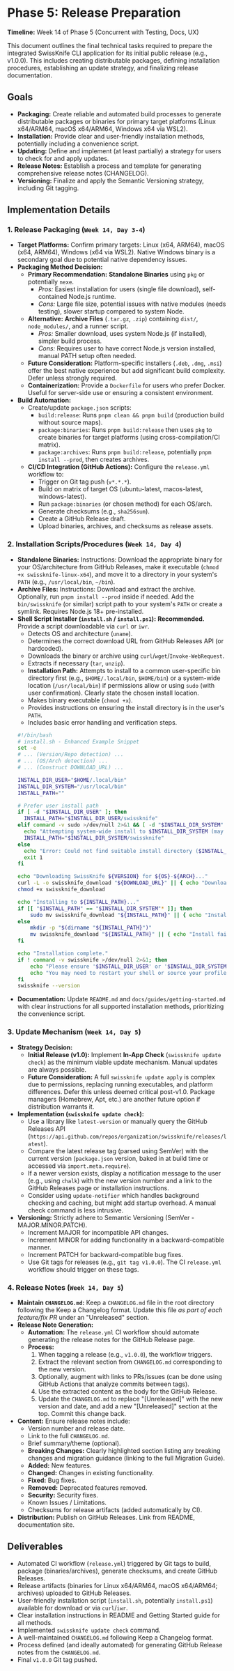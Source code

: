 # Phase 5: Release Preparation

**Timeline:** Week 14 of Phase 5 (Concurrent with Testing, Docs, UX)

This document outlines the final technical tasks required to prepare the integrated SwissKnife CLI application for its initial public release (e.g., v1.0.0). This includes creating distributable packages, defining installation procedures, establishing an update strategy, and finalizing release documentation.

## Goals

-   **Packaging:** Create reliable and automated build processes to generate distributable packages or binaries for primary target platforms (Linux x64/ARM64, macOS x64/ARM64, Windows x64 via WSL2).
-   **Installation:** Provide clear and user-friendly installation methods, potentially including a convenience script.
-   **Updating:** Define and implement (at least partially) a strategy for users to check for and apply updates.
-   **Release Notes:** Establish a process and template for generating comprehensive release notes (CHANGELOG).
-   **Versioning:** Finalize and apply the Semantic Versioning strategy, including Git tagging.

## Implementation Details

### 1. Release Packaging (`Week 14, Day 3-4`)

-   **Target Platforms:** Confirm primary targets: Linux (x64, ARM64), macOS (x64, ARM64), Windows (x64 via WSL2). Native Windows binary is a secondary goal due to potential native dependency issues.
-   **Packaging Method Decision:**
    -   **Primary Recommendation:** **Standalone Binaries** using `pkg` or potentially `nexe`.
        -   *Pros:* Easiest installation for users (single file download), self-contained Node.js runtime.
        -   *Cons:* Large file size, potential issues with native modules (needs testing), slower startup compared to system Node.
    -   **Alternative:** **Archive Files** (`.tar.gz`, `.zip`) containing `dist/`, `node_modules/`, and a runner script.
        -   *Pros:* Smaller download, uses system Node.js (if installed), simpler build process.
        -   *Cons:* Requires user to have correct Node.js version installed, manual PATH setup often needed.
    -   **Future Consideration:** Platform-specific installers (`.deb`, `.dmg`, `.msi`) offer the best native experience but add significant build complexity. Defer unless strongly required.
    -   **Containerization:** Provide a `Dockerfile` for users who prefer Docker. Useful for server-side use or ensuring a consistent environment.
-   **Build Automation:**
    -   Create/update `package.json` scripts:
        -   `build:release`: Runs `pnpm clean && pnpm build` (production build without source maps).
        -   `package:binaries`: Runs `pnpm build:release` then uses `pkg` to create binaries for target platforms (using cross-compilation/CI matrix).
        -   `package:archives`: Runs `pnpm build:release`, potentially `pnpm install --prod`, then creates archives.
    -   **CI/CD Integration (GitHub Actions):** Configure the `release.yml` workflow to:
        -   Trigger on Git tag push (`v*.*.*`).
        -   Build on matrix of target OS (ubuntu-latest, macos-latest, windows-latest).
        -   Run `package:binaries` (or chosen method) for each OS/arch.
        -   Generate checksums (e.g., `sha256sum`).
        -   Create a GitHub Release draft.
        -   Upload binaries, archives, and checksums as release assets.

### 2. Installation Scripts/Procedures (`Week 14, Day 4`)

-   **Standalone Binaries:** Instructions: Download the appropriate binary for your OS/architecture from GitHub Releases, make it executable (`chmod +x swissknife-linux-x64`), and move it to a directory in your system's `PATH` (e.g., `/usr/local/bin`, `~/bin`).
-   **Archive Files:** Instructions: Download and extract the archive. Optionally, run `pnpm install --prod` inside if needed. Add the `bin/swissknife` (or similar) script path to your system's `PATH` or create a symlink. Requires Node.js 18+ pre-installed.
-   **Shell Script Installer (`install.sh` / `install.ps1`):** **Recommended.** Provide a script downloadable via `curl` or `iwr`.
    -   Detects OS and architecture (`uname`).
    -   Determines the correct download URL from GitHub Releases API (or hardcoded).
    -   Downloads the binary or archive using `curl`/`wget`/`Invoke-WebRequest`.
    -   Extracts if necessary (`tar`, `unzip`).
    -   **Installation Path:** Attempts to install to a common user-specific bin directory first (e.g., `$HOME/.local/bin`, `$HOME/bin`) or a system-wide location (`/usr/local/bin`) if permissions allow or using `sudo` (with user confirmation). Clearly state the chosen install location.
    -   Makes binary executable (`chmod +x`).
    -   Provides instructions on ensuring the install directory is in the user's `PATH`.
    -   Includes basic error handling and verification steps.
    ```bash
    #!/bin/bash
    # install.sh - Enhanced Example Snippet
    set -e
    # ... (Version/Repo detection) ...
    # ... (OS/Arch detection) ...
    # ... (Construct DOWNLOAD_URL) ...

    INSTALL_DIR_USER="$HOME/.local/bin"
    INSTALL_DIR_SYSTEM="/usr/local/bin"
    INSTALL_PATH=""

    # Prefer user install path
    if [ -d "$INSTALL_DIR_USER" ]; then
      INSTALL_PATH="$INSTALL_DIR_USER/swissknife"
    elif command -v sudo >/dev/null 2>&1 && [ -d "$INSTALL_DIR_SYSTEM" ]; then
      echo "Attempting system-wide install to $INSTALL_DIR_SYSTEM (may require sudo)."
      INSTALL_PATH="$INSTALL_DIR_SYSTEM/swissknife"
    else
      echo "Error: Could not find suitable install directory ($INSTALL_DIR_USER or $INSTALL_DIR_SYSTEM)."
      exit 1
    fi

    echo "Downloading SwissKnife ${VERSION} for ${OS}-${ARCH}..."
    curl -L -o swissknife_download "${DOWNLOAD_URL}" || { echo "Download failed"; exit 1; }
    chmod +x swissknife_download

    echo "Installing to ${INSTALL_PATH}..."
    if [[ "$INSTALL_PATH" == "$INSTALL_DIR_SYSTEM"* ]]; then
        sudo mv swissknife_download "${INSTALL_PATH}" || { echo "Install failed (sudo mv)"; exit 1; }
    else
        mkdir -p "$(dirname "${INSTALL_PATH}")"
        mv swissknife_download "${INSTALL_PATH}" || { echo "Install failed (mv)"; exit 1; }
    fi

    echo "Installation complete."
    if ! command -v swissknife >/dev/null 2>&1; then
        echo "Please ensure '$INSTALL_DIR_USER' or '$INSTALL_DIR_SYSTEM' is in your PATH environment variable."
        echo "You may need to restart your shell or source your profile file (e.g., ~/.bashrc, ~/.zshrc)."
    fi
    swissknife --version
    ```
-   **Documentation:** Update `README.md` and `docs/guides/getting-started.md` with clear instructions for all supported installation methods, prioritizing the convenience script.

### 3. Update Mechanism (`Week 14, Day 5`)

-   **Strategy Decision:**
    -   **Initial Release (v1.0):** Implement **In-App Check** (`swissknife update check`) as the minimum viable update mechanism. Manual updates are always possible.
    -   **Future Consideration:** A full `swissknife update apply` is complex due to permissions, replacing running executables, and platform differences. Defer this unless deemed critical post-v1.0. Package managers (Homebrew, Apt, etc.) are another future option if distribution warrants it.
-   **Implementation (`swissknife update check`):**
    -   Use a library like `latest-version` or manually query the GitHub Releases API (`https://api.github.com/repos/organization/swissknife/releases/latest`).
    -   Compare the latest release tag (parsed using SemVer) with the current version (`package.json` version, baked in at build time or accessed via `import.meta.require`).
    -   If a newer version exists, display a notification message to the user (e.g., using `chalk`) with the new version number and a link to the GitHub Releases page or installation instructions.
    -   Consider using `update-notifier` which handles background checking and caching, but might add startup overhead. A manual check command is less intrusive.
-   **Versioning:** Strictly adhere to Semantic Versioning (SemVer - MAJOR.MINOR.PATCH).
    -   Increment MAJOR for incompatible API changes.
    -   Increment MINOR for adding functionality in a backward-compatible manner.
    -   Increment PATCH for backward-compatible bug fixes.
    -   Use Git tags for releases (e.g., `git tag v1.0.0`). The CI `release.yml` workflow should trigger on these tags.

### 4. Release Notes (`Week 14, Day 5`)

-   **Maintain `CHANGELOG.md`:** Keep a `CHANGELOG.md` file in the root directory following the Keep a Changelog format. Update this file *as part of each feature/fix PR* under an "Unreleased" section.
-   **Release Note Generation:**
    -   **Automation:** The `release.yml` CI workflow should automate generating the release notes for the GitHub Release page.
    -   **Process:**
        1.  When tagging a release (e.g., `v1.0.0`), the workflow triggers.
        2.  Extract the relevant section from `CHANGELOG.md` corresponding to the new version.
        3.  Optionally, augment with links to PRs/issues (can be done using GitHub Actions that analyze commits between tags).
        4.  Use the extracted content as the body for the GitHub Release.
        5.  Update the `CHANGELOG.md` to replace "[Unreleased]" with the new version and date, and add a new "[Unreleased]" section at the top. Commit this change back.
-   **Content:** Ensure release notes include:
    -   Version number and release date.
    -   Link to the full `CHANGELOG.md`.
    -   Brief summary/theme (optional).
    -   **Breaking Changes:** Clearly highlighted section listing any breaking changes and migration guidance (linking to the full Migration Guide).
    -   **Added:** New features.
    -   **Changed:** Changes in existing functionality.
    -   **Fixed:** Bug fixes.
    -   **Removed:** Deprecated features removed.
    -   **Security:** Security fixes.
    -   Known Issues / Limitations.
    -   Checksums for release artifacts (added automatically by CI).
-   **Distribution:** Publish on GitHub Releases. Link from README, documentation site.

## Deliverables

-   Automated CI workflow (`release.yml`) triggered by Git tags to build, package (binaries/archives), generate checksums, and create GitHub Releases.
-   Release artifacts (binaries for Linux x64/ARM64, macOS x64/ARM64; archives) uploaded to GitHub Releases.
-   User-friendly installation script (`install.sh`, potentially `install.ps1`) available for download or via `curl`/`iwr`.
-   Clear installation instructions in README and Getting Started guide for all methods.
-   Implemented `swissknife update check` command.
-   A well-maintained `CHANGELOG.md` following Keep a Changelog format.
-   Process defined (and ideally automated) for generating GitHub Release notes from the `CHANGELOG.md`.
-   Final `v1.0.0` Git tag pushed.
